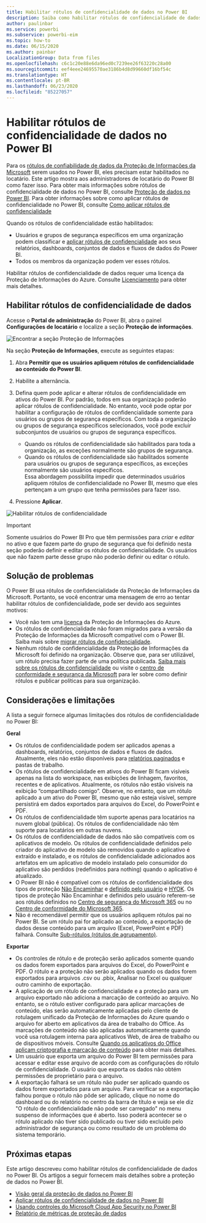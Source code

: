 ```yaml
---
title: Habilitar rótulos de confidencialidade de dados no Power BI
description: Saiba como habilitar rótulos de confidencialidade de dados no Power BI
author: paulinbar
ms.service: powerbi
ms.subservice: powerbi-eim
ms.topic: how-to
ms.date: 06/15/2020
ms.author: painbar
LocalizationGroup: Data from files
ms.openlocfilehash: c6c1c20e88e6da96ed0c7239ee26f63220c28a00
ms.sourcegitcommit: eef4eee24695570ae3186b4d8d99660df16bf54c
ms.translationtype: HT
ms.contentlocale: pt-BR
ms.lasthandoff: 06/23/2020
ms.locfileid: "85227057"
---
```

# <a name="enable-data-sensitivity-labels-in-power-bi"></a>Habilitar rótulos de confidencialidade de dados no Power BI

Para os [rótulos de confiabilidade de dados da Proteção de Informações da Microsoft](https://docs.microsoft.com/microsoft-365/compliance/sensitivity-labels) serem usados no Power BI, eles precisam estar habilitados no locatário. Este artigo mostra aos administradores de locatário do Power BI como fazer isso. Para obter mais informações sobre rótulos de confidencialidade de dados no Power BI, consulte [Proteção de dados no Power BI](service-security-data-protection-overview.md). Para obter informações sobre como aplicar rótulos de confidencialidade no Power BI, consulte [Como aplicar rótulos de confidencialidade](../collaborate-share/service-security-apply-data-sensitivity-labels.md) 

Quando os rótulos de confidencialidade estão habilitados:

* Usuários e grupos de segurança específicos em uma organização podem classificar e [aplicar rótulos de confidencialidade](../collaborate-share/service-security-apply-data-sensitivity-labels.md) aos seus relatórios, dashboards, conjuntos de dados e fluxos de dados do Power BI.
* Todos os membros da organização podem ver esses rótulos.

Habilitar rótulos de confidencialidade de dados requer uma licença da Proteção de Informações do Azure. Consulte [Licenciamento](service-security-data-protection-overview.md#licensing) para obter mais detalhes.

## <a name="enable-data-sensitivity-labels"></a>Habilitar rótulos de confidencialidade de dados

Acesse o **Portal de administração** do Power BI, abra o painel **Configurações de locatário** e localize a seção **Proteção de informações**.

![Encontrar a seção Proteção de Informações](media/service-security-enable-data-sensitivity-labels/enable-data-sensitivity-labels-01.png)

Na seção **Proteção de Informações**, execute as seguintes etapas:
1. Abra **Permitir que os usuários apliquem rótulos de confidencialidade ao conteúdo do Power BI**.
1. Habilite a alternância.
1. Defina quem pode aplicar e alterar rótulos de confidencialidade em ativos do Power BI. Por padrão, todos em sua organização poderão aplicar rótulos de confidencialidade. No entanto, você pode optar por habilitar a configuração de rótulos de confidencialidade somente para usuários ou grupos de segurança específicos. Com toda a organização ou grupos de segurança específicos selecionados, você pode excluir subconjuntos de usuários ou grupos de segurança específicos.
   
   * Quando os rótulos de confidencialidade são habilitados para toda a organização, as exceções normalmente são grupos de segurança.
   * Quando os rótulos de confidencialidade são habilitados somente para usuários ou grupos de segurança específicos, as exceções normalmente são usuários específicos.  
    Essa abordagem possibilita impedir que determinados usuários apliquem rótulos de confidencialidade no Power BI, mesmo que eles pertençam a um grupo que tenha permissões para fazer isso.

1. Pressione **Aplicar**.

![Habilitar rótulos de confidencialidade](media/service-security-enable-data-sensitivity-labels/enable-data-sensitivity-labels-02.png)

> [!IMPORTANT]
> Somente usuários do Power BI Pro que têm permissões para *criar* e *editar* no ativo e que fazem parte do grupo de segurança que foi definido nesta seção poderão definir e editar os rótulos de confidencialidade. Os usuários que não fazem parte desse grupo não poderão definir ou editar o rótulo.  

## <a name="troubleshooting"></a>Solução de problemas

O Power BI usa rótulos de confidencialidade da Proteção de Informações da Microsoft. Portanto, se você encontrar uma mensagem de erro ao tentar habilitar rótulos de confidencialidade, pode ser devido aos seguintes motivos:

* Você não tem uma [licença](service-security-data-protection-overview.md#licensing) da Proteção de Informações do Azure.
* Os rótulos de confidencialidade não foram migrados para a versão da Proteção de Informações da Microsoft compatível com o Power BI. Saiba mais sobre [migrar rótulos de confidencialidade](https://docs.microsoft.com/azure/information-protection/configure-policy-migrate-labels).
* Nenhum rótulo de confidencialidade da Proteção de Informações da Microsoft foi definido na organização. Observe que, para ser utilizável, um rótulo precisa fazer parte de uma política publicada. [Saiba mais sobre os rótulos de confidencialidade](https://docs.microsoft.com/Office365/SecurityCompliance/sensitivity-labels) ou visite o [centro de conformidade e segurança da Microsoft](https://sip.protection.office.com/sensitivity?flight=EnableMIPLabels) para ler sobre como definir rótulos e publicar políticas para sua organização.

## <a name="considerations-and-limitations"></a>Considerações e limitações

A lista a seguir fornece algumas limitações dos rótulos de confidencialidade no Power BI:

**Geral**
* Os rótulos de confidencialidade podem ser aplicados apenas a dashboards, relatórios, conjuntos de dados e fluxos de dados. Atualmente, eles não estão disponíveis para [relatórios paginados](../paginated-reports/report-builder-power-bi.md) e pastas de trabalho.
* Os rótulos de confidencialidade em ativos do Power BI ficam visíveis apenas na lista do workspace, nas exibições de linhagem, favoritos, recentes e de aplicativos. Atualmente, os rótulos não estão visíveis na exibição “compartilhado comigo”. Observe, no entanto, que um rótulo aplicado a um ativo do Power BI, mesmo que não esteja visível, sempre persistirá em dados exportados para arquivos do Excel, do PowerPoint e PDF.
* Os rótulos de confidencialidade têm suporte apenas para locatários na nuvem global (pública). Os rótulos de confidencialidade não têm suporte para locatários em outras nuvens.
* Os rótulos de confidencialidade de dados não são compatíveis com os aplicativos de modelo. Os rótulos de confidencialidade definidos pelo criador do aplicativo de modelo são removidos quando o aplicativo é extraído e instalado, e os rótulos de confidencialidade adicionados aos artefatos em um aplicativo de modelo instalado pelo consumidor do aplicativo são perdidos (redefinidos para nothing) quando o aplicativo é atualizado.
* O Power BI não é compatível com os rótulos de confidencialidade dos tipos de proteção [Não Encaminhar](https://docs.microsoft.com/microsoft-365/compliance/encryption-sensitivity-labels?view=o365-worldwide#let-users-assign-permissions) e [definido pelo usuário](https://docs.microsoft.com/microsoft-365/compliance/encryption-sensitivity-labels?view=o365-worldwide#let-users-assign-permissions) e [HYOK](https://docs.microsoft.com/azure/information-protection/configure-adrms-restrictions). Os tipos de proteção Não Encaminhar e definidos pelo usuário referem-se aos rótulos definidos no [Centro de segurança do Microsoft 365](https://security.microsoft.com/) ou no [Centro de conformidade do Microsoft 365](https://compliance.microsoft.com/).
* Não é recomendável permitir que os usuários apliquem rótulos pai no Power BI. Se um rótulo pai for aplicado ao conteúdo, a exportação de dados desse conteúdo para um arquivo (Excel, PowerPoint e PDF) falhará. Consulte [Sub-rótulos (rótulos de agrupamento)](https://docs.microsoft.com/microsoft-365/compliance/sensitivity-labels?view=o365-worldwide#sublabels-grouping-labels).

**Exportar**
* Os controles de rótulo e de proteção serão aplicados somente quando os dados forem exportados para arquivos do Excel, do PowerPoint e PDF. O rótulo e a proteção não serão aplicados quando os dados forem exportados para arquivos .csv ou .pbix, Analisar no Excel ou qualquer outro caminho de exportação.
* A aplicação de um rótulo de confidencialidade e a proteção para um arquivo exportado não adiciona a marcação de conteúdo ao arquivo. No entanto, se o rótulo estiver configurado para aplicar marcações de conteúdo, elas serão automaticamente aplicadas pelo cliente de rotulagem unificado da Proteção de Informações do Azure quando o arquivo for aberto em aplicativos da área de trabalho do Office. As marcações de conteúdo não são aplicadas automaticamente quando você usa rotulagem interna para aplicativos Web, de área de trabalho ou de dispositivos móveis. Consulte [Quando os aplicativos do Office aplicam criptografia e marcação de conteúdo](https://docs.microsoft.com/microsoft-365/compliance/sensitivity-labels-office-apps?view=o365-worldwide#when-office-apps-apply-content-marking-and-encryption) para obter mais detalhes.
* Um usuário que exporta um arquivo do Power BI tem permissões para acessar e editar esse arquivo de acordo com as configurações do rótulo de confidencialidade. O usuário que exporta os dados não obtém permissões de proprietário para o arquivo.
* A exportação falhará se um rótulo não puder ser aplicado quando os dados forem exportados para um arquivo. Para verificar se a exportação falhou porque o rótulo não pôde ser aplicado, clique no nome do dashboard ou do relatório no centro da barra de título e veja se ele diz "O rótulo de confidencialidade não pode ser carregado" no menu suspenso de informações que é aberto. Isso poderá acontecer se o rótulo aplicado não tiver sido publicado ou tiver sido excluído pelo administrador de segurança ou como resultado de um problema do sistema temporário.

## <a name="next-steps"></a>Próximas etapas

Este artigo descreveu como habilitar rótulos de confidencialidade de dados no Power BI. Os artigos a seguir fornecem mais detalhes sobre a proteção de dados no Power BI. 

* [Visão geral da proteção de dados no Power BI](service-security-data-protection-overview.md)
* [Aplicar rótulos de confidencialidade de dados no Power BI](../collaborate-share/service-security-apply-data-sensitivity-labels.md)
* [Usando controles do Microsoft Cloud App Security no Power BI](service-security-using-microsoft-cloud-app-security-controls.md)
* [Relatório de métricas de proteção de dados](service-security-data-protection-metrics-report.md)